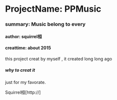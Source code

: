 # ProjectName: PPMusic


### summary: Music belong to every 
 #### author: squirrel桓
 #### creattime: about 2015
 
 this project creat by myself , it created long long ago
 
 ##### why to creat it
 just for my favorate.
 
 Squirrel桓[http://]

